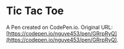 # Tic Tac Toe

A Pen created on CodePen.io. Original URL: [https://codepen.io/nguye453/pen/GRrpRyQ](https://codepen.io/nguye453/pen/GRrpRyQ).



